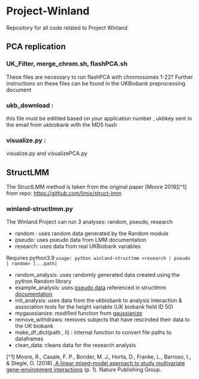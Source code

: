 # Project-Winland
Repository for all code related to Project Winland 

## PCA replication

### UK_Filter, merge_chrom.sh, flashPCA.sh 
These files are necessary to run flashPCA with chromosomes 1-22? Further instructions on these files can be found in the UKBiobank preprocessing document

### ukb_download :
this file must be editited based on your application number <appNum>, ukbkey sent in the email from ukbiobank with the MD5 hash
  
### visualize.py : 
 visualize.py and visualizePCA.py
  
## StructLMM 
The StructLMM method is taken from the original paper [Moore 2018][^1] 
from repo: https://github.com/limix/struct-lmm

### winland-structlmm.py
The Winland Project can run 3 analyses: random, pseudo, research 
- random : uses random data generated by the Random module
- pseudo: uses pseudo data from LMM documentation
- research: uses data from real UKBiobank variables

Requires python3.9
`usage: python winland-structlmm <research | pseudo | random> [...path]`

  - random_analysis: uses randomly generated data created using the python Random library
  - example_analysis: uses [pseudo data](https://github.com/limix/limix-lmm/tree/0f0a9875e6d0ed0511db54c911992332b76baa13/doc/data_structlmm) referenced in structlmm [documentation](https://buildmedia.readthedocs.org/media/pdf/struct-lmm/stable/struct-lmm.pdf)
  - init_analysis: uses data from the ukbiobank to analysis interaction & association tests for the height variable (UK biobank field ID 50) 
  - mygaussianize: modified function from [gaussianize](https://github.com/limix/limix-core/blob/master/limix_core/util/preprocess.py#L64) 
  - remove_withdraws: removes subjects that have rescinded their data to the UK biobank
  - make_df_dict(path , li) : internal function to convert file paths to dataframes 
  - clean_data: cleans data for the research analysis 
  
[^1] Moore, R., Casale, F. P., Bonder, M. J., Horta, D., Franke, L., Barroso, I., & Stegle, O. (2018).[ A linear mixed-model approach to study multivariate gene–environment interactions](https://www.nature.com/articles/s41588-018-0271-0) (p. 1). Nature Publishing Group.
